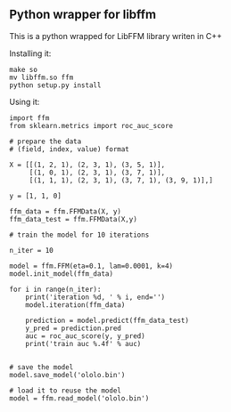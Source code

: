 ## Python wrapper for libffm

This is a python wrapped for LibFFM library writen in C++

Installing it:

	make so
	mv libffm.so ffm
	python setup.py install


Using it:

    import ffm
    from sklearn.metrics import roc_auc_score
    
    # prepare the data
    # (field, index, value) format
    
    X = [[(1, 2, 1), (2, 3, 1), (3, 5, 1)],
         [(1, 0, 1), (2, 3, 1), (3, 7, 1)],
         [(1, 1, 1), (2, 3, 1), (3, 7, 1), (3, 9, 1)],]
    
    y = [1, 1, 0]
    
    ffm_data = ffm.FFMData(X, y)
    ffm_data_test = ffm.FFMData(X,y)
    
    # train the model for 10 iterations
    
    n_iter = 10
    
    model = ffm.FFM(eta=0.1, lam=0.0001, k=4)
    model.init_model(ffm_data)
    
    for i in range(n_iter):
        print('iteration %d, ' % i, end='')
        model.iteration(ffm_data)
    
        prediction = model.predict(ffm_data_test)
        y_pred = prediction.pred
        auc = roc_auc_score(y, y_pred)
        print('train auc %.4f' % auc)
    
    
    # save the model
    model.save_model('ololo.bin')
    
    # load it to reuse the model
    model = ffm.read_model('ololo.bin')